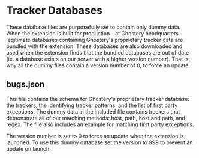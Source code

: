 # Tracker Databases
These database files are purposefully set to contain only dummy data. When the extension is built for production - at Ghostery headquarters - legitimate databases containing Ghostery's proprietary tracker data are bundled with the extension. These databases are also downloaded and used when the extension finds that the bundled databases are out of date (ie. a database exists on our server with a higher version number). That is why all the dummy files contain a version number of 0, to force an update.

## bugs.json
This file contains the schema for Ghostery's proprietary tracker database: the trackers, the identifying tracker patterns, and the list of first party exceptions. The dummy data in the included file contains trackers that demonstrate all of our matching methods: host, path, host and path, and regex. The file also includes an example for matching first party exceptions.

The version number is set to 0 to force an update when the extension is launched. To use this dummy database set the version to 999 to prevent an update on launch.
